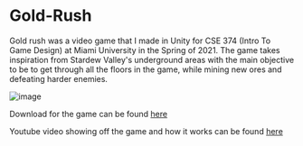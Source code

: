 # Gold-Rush
Gold rush was a video game that I made in Unity for CSE 374 (Intro To Game Design) at Miami University in the Spring of 2021. The game takes inspiration from Stardew Valley's underground areas with the main objective to be to get through all the floors in the game, while mining new ores and defeating harder enemies. 

![image](https://user-images.githubusercontent.com/17520584/127066793-01c7fb03-4316-47e8-96db-79383303eede.png)

Download for the game can be found [here](https://www.mediafire.com/file/5hs1zqo2z94qlw7/Gold_Rush_v1.0.zip/file)

Youtube video showing off the game and how it works can be found [here](https://youtu.be/mSpw5-VVpcY)
